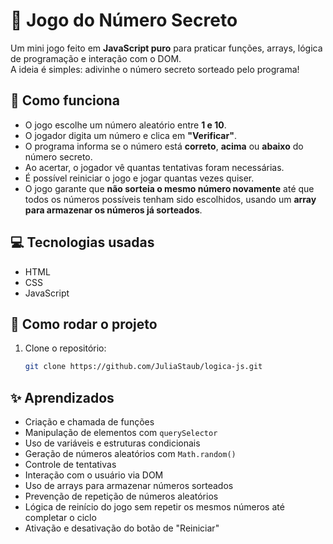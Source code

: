 # 🎯 Jogo do Número Secreto

Um mini jogo feito em **JavaScript puro** para praticar funções, arrays, lógica de programação e interação com o DOM.  
A ideia é simples: adivinhe o número secreto sorteado pelo programa!

## 🧠 Como funciona

- O jogo escolhe um número aleatório entre **1 e 10**.
- O jogador digita um número e clica em **"Verificar"**.
- O programa informa se o número está **correto**, **acima** ou **abaixo** do número secreto.
- Ao acertar, o jogador vê quantas tentativas foram necessárias.
- É possível reiniciar o jogo e jogar quantas vezes quiser.
- O jogo garante que **não sorteia o mesmo número novamente** até que todos os números possíveis tenham sido escolhidos, usando um **array para armazenar os números já sorteados**.

## 💻 Tecnologias usadas

- HTML
- CSS
- JavaScript

## 🚀 Como rodar o projeto

1. Clone o repositório:
   ```bash
   git clone https://github.com/JuliaStaub/logica-js.git
   ```

## ✨ Aprendizados

- Criação e chamada de funções
- Manipulação de elementos com `querySelector`
- Uso de variáveis e estruturas condicionais
- Geração de números aleatórios com `Math.random()`
- Controle de tentativas
- Interação com o usuário via DOM
- Uso de arrays para armazenar números sorteados
- Prevenção de repetição de números aleatórios
- Lógica de reinício do jogo sem repetir os mesmos números até completar o ciclo
- Ativação e desativação do botão de "Reiniciar"
